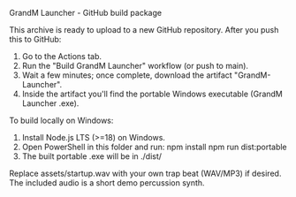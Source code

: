GrandM Launcher - GitHub build package

This archive is ready to upload to a new GitHub repository. After you push this to GitHub:
  1. Go to the Actions tab.
  2. Run the "Build GrandM Launcher" workflow (or push to main).
  3. Wait a few minutes; once complete, download the artifact "GrandM-Launcher".
  4. Inside the artifact you'll find the portable Windows executable (GrandM Launcher .exe).

To build locally on Windows:
  1. Install Node.js LTS (>=18) on Windows.
  2. Open PowerShell in this folder and run:
     npm install
     npm run dist:portable
  3. The built portable .exe will be in ./dist/

Replace assets/startup.wav with your own trap beat (WAV/MP3) if desired. The included audio is a short demo percussion synth.
